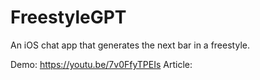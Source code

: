 # FreestyleGPT

An iOS chat app that generates the next bar in a freestyle. 

Demo: https://youtu.be/7v0FfyTPEIs
Article: 
